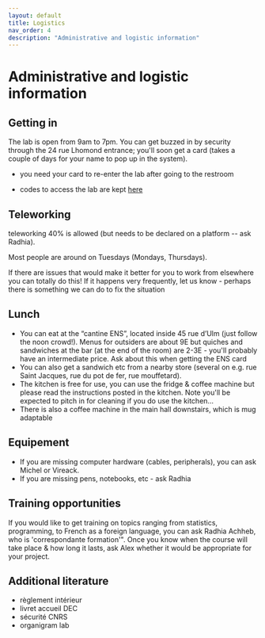 ```yaml
---
layout: default
title: Logistics
nav_order: 4
description: "Administrative and logistic information"
---
```


# Administrative and logistic information

## Getting in

The lab is open from 9am to 7pm. You can get buzzed in by security through the 24 rue Lhomond entrance; you'll soon get a card (takes a couple of days for your name to pop up in the system).

- you need your card to re-enter the lab after going to the restroom

- codes to access the lab are kept [here](https://github.com/LAAC-LSCP/private-lab-info/blob/main/access_codes.md)

## Teleworking

teleworking 40% is allowed (but needs to be declared on a platform -- ask Radhia).

Most people are around on Tuesdays (Mondays, Thursdays).

If there are issues that would make it better for you to work from elsewhere you can totally do this! If it happens very frequently, let us know - perhaps there is something we can do to fix the situation

## Lunch

- You can eat at the “cantine ENS”, located inside 45 rue d’Ulm (just follow the noon crowd!). Menus for outsiders are about 9E but quiches and sandwiches at the bar (at the end of the room) are 2-3E - you'll probably have an intermediate price. Ask about this when getting the ENS card 
- You can also get a sandwich etc from a nearby store (several on e.g. rue Saint Jacques, rue du pot de fer, rue mouffetard). 
- The kitchen is free for use, you can use the fridge & coffee machine but please read the instructions posted in the kitchen. Note you'll be expected to pitch in for cleaning if you do use the kitchen…
- There is also a coffee machine in the main hall downstairs, which is mug adaptable

## Equipement

- If you are missing computer hardware (cables, peripherals), you can ask Michel or Vireack.
- If you are missing pens, notebooks, etc - ask Radhia

## Training opportunities

If you would like to get training on topics ranging from statistics, programming, to French as a foreign language, you can ask Radhia Achheb, who is 'correspondante formation'". Once you know when the course will take place & how long it lasts, ask Alex whether it would be appropriate for your project.

## Additional literature

- règlement intérieur
- livret accueil DEC
- sécurité CNRS
- organigram lab
